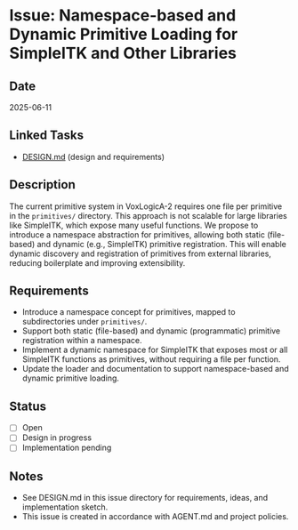 # Issue: Namespace-based and Dynamic Primitive Loading for SimpleITK and Other Libraries

## Date
2025-06-11

## Linked Tasks
- [DESIGN.md](./DESIGN.md) (design and requirements)

## Description
The current primitive system in VoxLogicA-2 requires one file per primitive in the `primitives/` directory. This approach is not scalable for large libraries like SimpleITK, which expose many useful functions. We propose to introduce a namespace abstraction for primitives, allowing both static (file-based) and dynamic (e.g., SimpleITK) primitive registration. This will enable dynamic discovery and registration of primitives from external libraries, reducing boilerplate and improving extensibility.

## Requirements
- Introduce a namespace concept for primitives, mapped to subdirectories under `primitives/`.
- Support both static (file-based) and dynamic (programmatic) primitive registration within a namespace.
- Implement a dynamic namespace for SimpleITK that exposes most or all SimpleITK functions as primitives, without requiring a file per function.
- Update the loader and documentation to support namespace-based and dynamic primitive loading.

## Status
- [ ] Open
- [ ] Design in progress
- [ ] Implementation pending

## Notes
- See DESIGN.md in this issue directory for requirements, ideas, and implementation sketch.
- This issue is created in accordance with AGENT.md and project policies.
